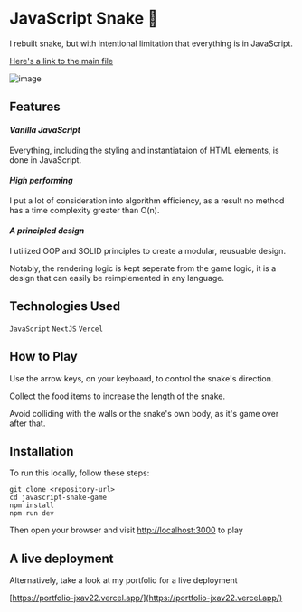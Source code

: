 # JavaScript Snake 🐍
I rebuilt snake, but with intentional limitation that everything is in JavaScript.

[Here's a link to the main file](https://github.com/jxav22/JavaScriptSnake/blob/main/public/JavascriptSnake.js)

![image](https://github.com/jxav22/JavaScriptSnake/assets/94942712/5e4cddfb-d2d8-44fd-bf08-d7d5384ec7cc)

## Features
#### *Vanilla JavaScript*
Everything, including the styling and instantiataion of HTML elements, is done in JavaScript.
  
#### *High performing*
I put a lot of consideration into algorithm efficiency, as a result no method has a time complexity greater than O(n).

#### *A principled design*
I utilized OOP and SOLID principles to create a modular, reusuable design. 

Notably, the rendering logic is kept seperate from the game logic, it is a design that can easily be reimplemented in any language.
  
## Technologies Used
`JavaScript` `NextJS` `Vercel`

## How to Play
Use the arrow keys, on your keyboard, to control the snake's direction.

Collect the food items to increase the length of the snake.

Avoid colliding with the walls or the snake's own body, as it's game over after that.

## Installation
To run this locally, follow these steps:

```
git clone <repository-url>
cd javascript-snake-game
npm install
npm run dev
```

Then open your browser and visit [http://localhost:3000](http://localhost:3000) to play

## A live deployment
Alternatively, take a look at my portfolio for a live deployment

[https://portfolio-jxav22.vercel.app/](https://portfolio-jxav22.vercel.app/)
